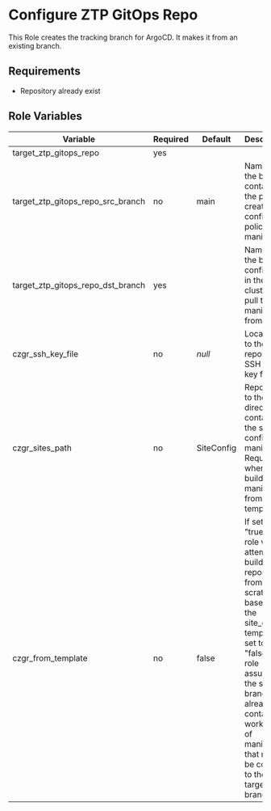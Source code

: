 Configure ZTP GitOps Repo
=========

This Role creates the tracking branch for ArgoCD. It makes it from an existing branch.

Requirements
------------

* Repository already exist

Role Variables
--------------

Variable | Required | Default | Description
---------|----------|---------|-------------
target_ztp_gitops_repo | yes | | 
target_ztp_gitops_repo_src_branch | no | main | Name of the branch containing the pre-created site config and policy manifests.
target_ztp_gitops_repo_dst_branch | yes | | Name of the branch configured in the hub cluster to pull the manifests from.
czgr_ssh_key_file | no | *null* | Local path to the repository's SSH private key file.
czgr_sites_path | no | SiteConfig | Repo path to the directory containing the site config manifests. Required when building the manifests from the template.
czgr_from_template | no | false | If set to "true", the role will attempt to build the repository from scratch based on the site_config template. If set to "false" the role assumes the src branch already contains a working set of manifests that must be copied to the target branch.